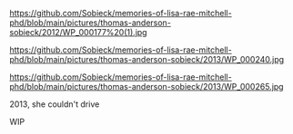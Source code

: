 https://github.com/Sobieck/memories-of-lisa-rae-mitchell-phd/blob/main/pictures/thomas-anderson-sobieck/2012/WP_000177%20(1).jpg

https://github.com/Sobieck/memories-of-lisa-rae-mitchell-phd/blob/main/pictures/thomas-anderson-sobieck/2013/WP_000240.jpg

https://github.com/Sobieck/memories-of-lisa-rae-mitchell-phd/blob/main/pictures/thomas-anderson-sobieck/2013/WP_000265.jpg

2013, she couldn't drive

WIP